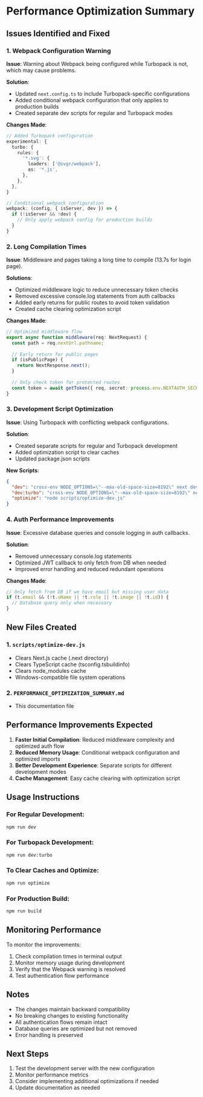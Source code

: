 # Performance Optimization Summary

## Issues Identified and Fixed

### 1. Webpack Configuration Warning
**Issue**: Warning about Webpack being configured while Turbopack is not, which may cause problems.

**Solution**: 
- Updated `next.config.ts` to include Turbopack-specific configurations
- Added conditional webpack configuration that only applies to production builds
- Created separate dev scripts for regular and Turbopack modes

**Changes Made**:
```typescript
// Added Turbopack configuration
experimental: {
  turbo: {
    rules: {
      '*.svg': {
        loaders: ['@svgr/webpack'],
        as: '*.js',
      },
    },
  },
}

// Conditional webpack configuration
webpack: (config, { isServer, dev }) => {
  if (!isServer && !dev) {
    // Only apply webpack config for production builds
  }
}
```

### 2. Long Compilation Times
**Issue**: Middleware and pages taking a long time to compile (13.7s for login page).

**Solutions**:
- Optimized middleware logic to reduce unnecessary token checks
- Removed excessive console.log statements from auth callbacks
- Added early returns for public routes to avoid token validation
- Created cache clearing optimization script

**Changes Made**:
```typescript
// Optimized middleware flow
export async function middleware(req: NextRequest) {
  const path = req.nextUrl.pathname;
  
  // Early return for public pages
  if (isPublicPage) {
    return NextResponse.next();
  }
  
  // Only check token for protected routes
  const token = await getToken({ req, secret: process.env.NEXTAUTH_SECRET });
}
```

### 3. Development Script Optimization
**Issue**: Using Turbopack with conflicting webpack configurations.

**Solution**:
- Created separate scripts for regular and Turbopack development
- Added optimization script to clear caches
- Updated package.json scripts

**New Scripts**:
```json
{
  "dev": "cross-env NODE_OPTIONS=\"--max-old-space-size=8192\" next dev",
  "dev:turbo": "cross-env NODE_OPTIONS=\"--max-old-space-size=8192\" next dev --turbopack",
  "optimize": "node scripts/optimize-dev.js"
}
```

### 4. Auth Performance Improvements
**Issue**: Excessive database queries and console logging in auth callbacks.

**Solution**:
- Removed unnecessary console.log statements
- Optimized JWT callback to only fetch from DB when needed
- Improved error handling and reduced redundant operations

**Changes Made**:
```typescript
// Only fetch from DB if we have email but missing user data
if (t.email && (!t.uName || !t.role || !t.image || !t.id)) {
  // Database query only when necessary
}
```

## New Files Created

### 1. `scripts/optimize-dev.js`
- Clears Next.js cache (.next directory)
- Clears TypeScript cache (tsconfig.tsbuildinfo)
- Clears node_modules cache
- Windows-compatible file system operations

### 2. `PERFORMANCE_OPTIMIZATION_SUMMARY.md`
- This documentation file

## Performance Improvements Expected

1. **Faster Initial Compilation**: Reduced middleware complexity and optimized auth flow
2. **Reduced Memory Usage**: Conditional webpack configuration and optimized imports
3. **Better Development Experience**: Separate scripts for different development modes
4. **Cache Management**: Easy cache clearing with optimization script

## Usage Instructions

### For Regular Development:
```bash
npm run dev
```

### For Turbopack Development:
```bash
npm run dev:turbo
```

### To Clear Caches and Optimize:
```bash
npm run optimize
```

### For Production Build:
```bash
npm run build
```

## Monitoring Performance

To monitor the improvements:
1. Check compilation times in terminal output
2. Monitor memory usage during development
3. Verify that the Webpack warning is resolved
4. Test authentication flow performance

## Notes

- The changes maintain backward compatibility
- No breaking changes to existing functionality
- All authentication flows remain intact
- Database queries are optimized but not removed
- Error handling is preserved

## Next Steps

1. Test the development server with the new configuration
2. Monitor performance metrics
3. Consider implementing additional optimizations if needed
4. Update documentation as needed
